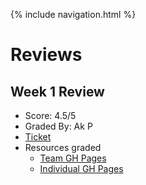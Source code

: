 {% include navigation.html %}

# Reviews

## Week 1 Review
- Score: 4.5/5
- Graded By: Ak P
- [Ticket](https://github.com/kylem314/btbw/issues/6)
- Resources graded
  - [Team GH Pages](https://kylem314.github.io/btbw/) 
  - [Individual GH Pages](https://kylem314.github.io/CSA-Tri-3/) 
